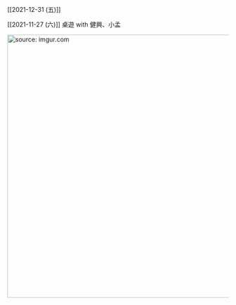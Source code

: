 
[[2021-12-31 (五)]] 

[[2021-11-27 (六)]] 桌遊 with 健興、小孟

<a href="https://imgur.com/2ZfFetO"><img src="https://i.imgur.com/2ZfFetO.jpg" title="source: imgur.com" width="600px" /></a>

